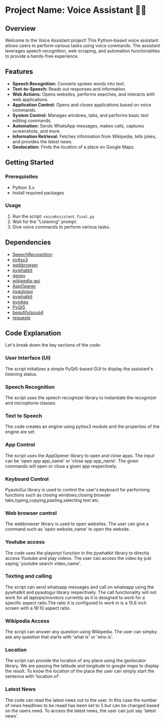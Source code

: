 # Project Name: Voice Assistant 🎤✨

## Overview

Welcome to the Voice Assistant project! This Python-based voice assistant allows users to perform various tasks using voice commands. The assistant leverages speech recognition, web scraping, and automation functionalities to provide a hands-free experience.

## Features

- **Speech Recognition:** Converts spoken words into text.
- **Text-to-Speech:** Reads out responses and information.
- **Web Actions:** Opens websites, performs searches, and interacts with web applications.
- **Application Control:** Opens and closes applications based on voice commands.
- **System Control:** Manages windows, tabs, and performs basic text editing commands.
- **Automation:** Sends WhatsApp messages, makes calls, captures screenshots, and more.
- **Information Retrieval:** Fetches information from Wikipedia, tells jokes, and provides the latest news.
- **Geolocation:** Finds the location of a place on Google Maps.

## Getting Started

### Prerequisites

- Python 3.x
- Install required packages

### Usage

1. Run the script: `voiceAssistant.final.py`
2. Wait for the "Listening" prompt.
3. Give voice commands to perform various tasks.

## Dependencies

- [SpeechRecognition](https://pypi.org/project/SpeechRecognition/)
- [pyttsx3](https://pypi.org/project/pyttsx3/)
- [webbrowser](https://docs.python.org/3/library/webbrowser.html)
- [pywhatkit](https://pypi.org/project/pywhatkit/)
- [geopy](https://pypi.org/project/geopy/)
- [wikipedia-api](https://pypi.org/project/Wikipedia-API/)
- [AppOpener](https://pypi.org/project/appopener/)
- [pyautogui](https://pypi.org/project/PyAutoGUI/)
- [pywhatkit](https://pypi.org/project/pywhatkit/)
- [pyjokes](https://pypi.org/project/pyjokes/)
- [PyQt5](https://pypi.org/project/PyQt5/)
- [beautifulsoup4](https://pypi.org/project/beautifulsoup4/)
- [requests](https://pypi.org/project/requests/)
  
## Code Explanation

Let's break down the key sections of the code:

### User Interface (UI)

The script initializes a simple PyQt5-based GUI to display the assistant's listening status.

### Speech Recognition

The script uses the speech recognizer library to instantiate the recognizer and microphone classes.

### Text to Speech

The code creates an engine using pyttsx3 module and the properties of the engine are set.

### App Control

The script uses the AppOpener library to open and close apps. The input can be 'open app app_name' or 'close app app_name'. The given commands will open or close a given app respectively.

### Keyboard Control

PyautoGui library is used to control the user's keyboard for performing functions such as closing windows,closing browser tabs,typing,copying,pasting,selecting text etc.

### Web browser control

The webbrowser library is used to open websites. The user can give a command such as 'open website_name' to open the website.

### Youtube access

The code uses the playonyt function in the pywhatkit library to directly access Youtube and play videos. The user can access the video by just saying 'youtube search video_name'.

### Texting and calling

The script can send whatsapp messages and call on whatsapp using the pywhatkit and pyautogui library respectively. The call functionality will not work for all laptops/monitors currently as it is designed to work for a specific aspect ratio.The ratio it is configured to work in is a 15.6 inch screen with a 16:10 aspect ratio.

### Wikipedia Access

The script can answer any question using Wikipedia. The user can simpky ask any question that starts with 'what is' or 'who is'.

### Location

The script can provide the location of any place using the geolocator library. We are passing the latitude and longitude to google maps to display the result. To know the location of the place the user can simply start the sentence with 'location of'.

### Latest News

The code can read the latest news out to the user. In this case the number of news headlines to be reaad has been set to 5 but can be changed based on the users need. To access the latest news, the user can just say 'latest news'.
